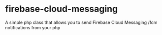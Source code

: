 # firebase-cloud-messaging
A simple php class that allows you to send Firebase Cloud Messaging /fcm notifications from your php
